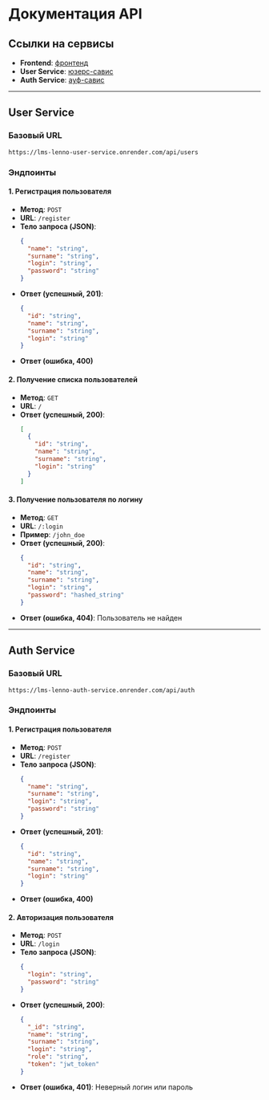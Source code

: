 # Документация API

## Ссылки на сервисы
- **Frontend**: [фронтенд](https://lms-lenno-frontend.vercel.app)
- **User Service**: [юзерс-савис](https://lms-lenno-user-service.onrender.com/api/users)
- **Auth Service**: [ауф-савис](https://lms-lenno-auth-service.onrender.com)

---

## User Service

### Базовый URL
```
https://lms-lenno-user-service.onrender.com/api/users
```

### Эндпоинты

#### 1. Регистрация пользователя
- **Метод**: `POST`
- **URL**: `/register`
- **Тело запроса (JSON)**:
  ```json
  {
    "name": "string",
    "surname": "string",
    "login": "string",
    "password": "string"
  }
  ```
- **Ответ (успешный, 201)**:
  ```json
  {
    "id": "string",
    "name": "string",
    "surname": "string",
    "login": "string"
  }
  ```
- **Ответ (ошибка, 400)**

#### 2. Получение списка пользователей
- **Метод**: `GET`
- **URL**: `/`
- **Ответ (успешный, 200)**:
  ```json
  [
    {
      "id": "string",
      "name": "string",
      "surname": "string",
      "login": "string"
    }
  ]
  ```

#### 3. Получение пользователя по логину
- **Метод**: `GET`
- **URL**: `/:login`
- **Пример**: `/john_doe`
- **Ответ (успешный, 200)**:
  ```json
  {
    "id": "string",
    "name": "string",
    "surname": "string",
    "login": "string",
    "password": "hashed_string"
  }
  ```
- **Ответ (ошибка, 404)**: Пользователь не найден

---

## Auth Service
### Базовый URL
```
https://lms-lenno-auth-service.onrender.com/api/auth
```

### Эндпоинты

#### 1. Регистрация пользователя
- **Метод**: `POST`
- **URL**: `/register`
- **Тело запроса (JSON)**:
  ```json
  {
    "name": "string",
    "surname": "string",
    "login": "string",
    "password": "string"
  }
  ```
- **Ответ (успешный, 201)**:
  ```json
  {
    "id": "string",
    "name": "string",
    "surname": "string",
    "login": "string"
  }
  ```
- **Ответ (ошибка, 400)**

#### 2. Авторизация пользователя
- **Метод**: `POST`
- **URL**: `/login`
- **Тело запроса (JSON)**:
  ```json
  {
    "login": "string",
    "password": "string"
  }
  ```
- **Ответ (успешный, 200)**:
  ```json
  {
    "_id": "string",
    "name": "string",
    "surname": "string",
    "login": "string",
    "role": "string",
    "token": "jwt_token"
  }
  ```
- **Ответ (ошибка, 401)**: Неверный логин или пароль

